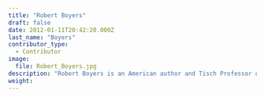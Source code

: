 ```yaml
---
title: "Robert Boyers"
draft: false
date: 2012-01-11T20:42:20.000Z
last_name: "Boyers"
contributor_type:
  - Contributor
image:
  file: Robert_Boyers.jpg
description: "Robert Boyers is an American author and Tisch Professor of Arts and Letters at Skidmore College."
weight:
---
```


